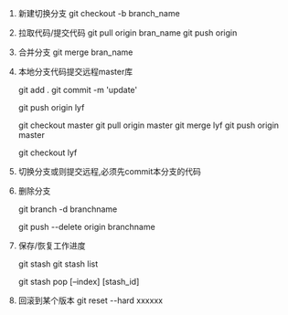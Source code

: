 1. 新建切换分支
    git checkout -b branch_name

2. 拉取代码/提交代码
    git pull origin bran_name
    git push origin 
    
3. 合并分支
    git merge bran_name

4.  本地分支代码提交远程master库
    <!-- 本地分支lyf -->
    git add .
    git commit -m 'update'
    <!-- 提交远程同名分支 -->
    git push origin lyf
    <!-- 切换本地master,获取远程master分支最新代码,合并分支lyf,提交远程master库 -->
    git checkout master
    git pull origin master
    git merge lyf
    git push origin master
    <!-- 切换为本地分支lyf -->
    git checkout lyf

5. 切换分支或则提交远程,必须先commit本分支的代码

6. 删除分支
    <!-- 删除本地分支 -->
    git branch -d branchname  
    <!-- 删除远程分支 -->
    git push --delete origin branchname

7. 保存/恢复工作进度
    <!-- 保存工作进度 -->
    git stash
    git stash list
    <!-- 恢复工作进度 -->
    git stash pop [–index] [stash_id]

8. 回滚到某个版本
    git reset --hard xxxxxx